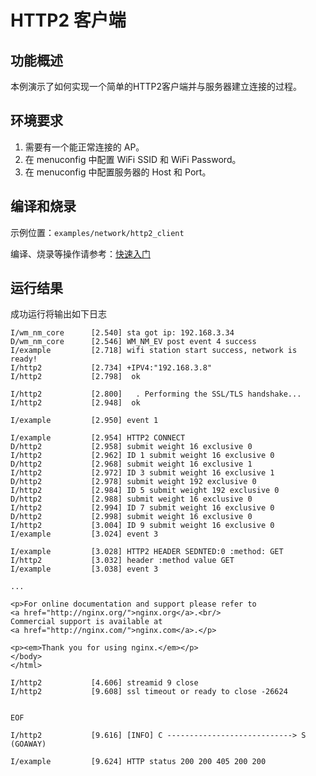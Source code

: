 # HTTP2 客户端

## 功能概述
本例演示了如何实现一个简单的HTTP2客户端并与服务器建立连接的过程。

## 环境要求

1. 需要有一个能正常连接的 AP。
2. 在 menuconfig 中配置 WiFi SSID 和 WiFi Password。
3. 在 menuconfig 中配置服务器的 Host 和 Port。

## 编译和烧录

示例位置：`examples/network/http2_client`

编译、烧录等操作请参考：[快速入门](https://doc.winnermicro.net/w800/zh_CN/latest/get_started/index.html)

## 运行结果

成功运行将输出如下日志

```
I/wm_nm_core      [2.540] sta got ip: 192.168.3.34
D/wm_nm_core      [2.546] WM_NM_EV post event 4 success
I/example         [2.718] wifi station start success, network is ready!
I/http2           [2.734] +IPV4:"192.168.3.8"
I/http2           [2.798]  ok

I/http2           [2.800]   . Performing the SSL/TLS handshake...
I/http2           [2.948]  ok

I/example         [2.950] event 1 

I/example         [2.954] HTTP2 CONNECT
D/http2           [2.958] submit weight 16 exclusive 0
I/http2           [2.962] ID 1 submit weight 16 exclusive 0
D/http2           [2.968] submit weight 16 exclusive 1
I/http2           [2.972] ID 3 submit weight 16 exclusive 1
D/http2           [2.978] submit weight 192 exclusive 0
I/http2           [2.984] ID 5 submit weight 192 exclusive 0
D/http2           [2.988] submit weight 16 exclusive 0
I/http2           [2.994] ID 7 submit weight 16 exclusive 0
D/http2           [2.998] submit weight 16 exclusive 0
I/http2           [3.004] ID 9 submit weight 16 exclusive 0
I/example         [3.024] event 3 

I/example         [3.028] HTTP2 HEADER SEDNTED:0 :method: GET
I/http2           [3.032] header :method value GET 
I/example         [3.038] event 3 

...

<p>For online documentation and support please refer to
<a href="http://nginx.org/">nginx.org</a>.<br/>
Commercial support is available at
<a href="http://nginx.com/">nginx.com</a>.</p>

<p><em>Thank you for using nginx.</em></p>
</body>
</html>

I/http2           [4.606] streamid 9 close
I/http2           [9.608] ssl timeout or ready to close -26624 


EOF

I/http2           [9.616] [INFO] C ----------------------------> S (GOAWAY)

I/example         [9.624] HTTP status 200 200 405 200 200 
```
